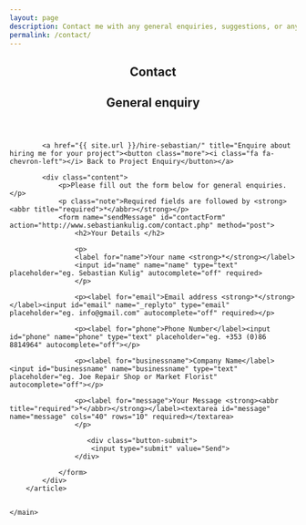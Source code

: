 ```yaml
---
layout: page
description: Contact me with any general enquiries, suggestions, or anything else. PS. I love collaborating on different projects.
permalink: /contact/
---
```


<main id="pages">
        <article>
            <header class="intro">
                <h1>Contact</h1>
                <h2>General enquiry</h2>
            </header>
            
            <a href="{{ site.url }}/hire-sebastian/" title="Enquire about hiring me for your project"><button class="more"><i class="fa fa-chevron-left"></i> Back to Project Enquiry</button></a>
            
            <div class="content">
                <p>Please fill out the form below for general enquiries.</p>
                <p class="note">Required fields are followed by <strong><abbr title="required">*</abbr></strong></p>
                <form name="sendMessage" id="contactForm" action="http://www.sebastiankulig.com/contact.php" method="post">
                    <h2>Your Details </h2>

                    <p>
                    <label for="name">Your name <strong>*</strong></label>
                    <input id="name" name="name" type="text" placeholder="eg. Sebastian Kulig" autocomplete="off" required>
                    </p>

                    <p><label for="email">Email address <strong>*</strong></label><input id="email" name="_replyto" type="email" placeholder="eg. info@gmail.com" autocomplete="off" required></p>

                    <p><label for="phone">Phone Number</label><input id="phone" name="phone" type="text" placeholder="eg. +353 (0)86 8814964" autocomplete="off"></p>

                    <p><label for="businessname">Company Name</label><input id="businessname" name="businessname" type="text" placeholder="eg. Joe Repair Shop or Market Florist" autocomplete="off"></p>

                    <p><label for="message">Your Message <strong><abbr title="required">*</abbr></strong></label><textarea id="message" name="message" cols="40" rows="10" required></textarea>
                    </p>
                    
                       <div class="button-submit">
                        <input type="submit" value="Send">
                    </div>

                </form>
            </div>
        </article>


    </main>
